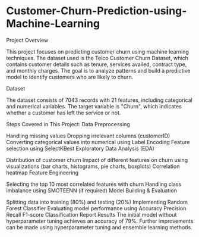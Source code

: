 # Customer-Churn-Prediction-using-Machine-Learning
Project Overview

This project focuses on predicting customer churn using machine learning techniques. The dataset used is the Telco Customer Churn Dataset, which contains customer details such as tenure, services availed, contract type, and monthly charges. The goal is to analyze patterns and build a predictive model to identify customers who are likely to churn.

Dataset

The dataset consists of 7043 records with 21 features, including categorical and numerical variables. The target variable is "Churn", which indicates whether a customer has left the service or not.

Steps Covered in This Project:
Data Preprocessing

Handling missing values
Dropping irrelevant columns (customerID)
Converting categorical values into numerical using Label Encoding
Feature selection using SelectKBest
Exploratory Data Analysis (EDA)

Distribution of customer churn
Impact of different features on churn using visualizations (bar charts, histograms, pie charts, boxplots)
Correlation heatmap
Feature Engineering

Selecting the top 10 most correlated features with churn
Handling class imbalance using SMOTEENN (if required)
Model Building & Evaluation

Splitting data into training (80%) and testing (20%)
Implementing Random Forest Classifier
Evaluating model performance using
Accuracy
Precision
Recall
F1-score
Classification Report
Results
The initial model without hyperparameter tuning achieves an accuracy of 79%.
Further improvements can be made using hyperparameter tuning and ensemble learning methods.
